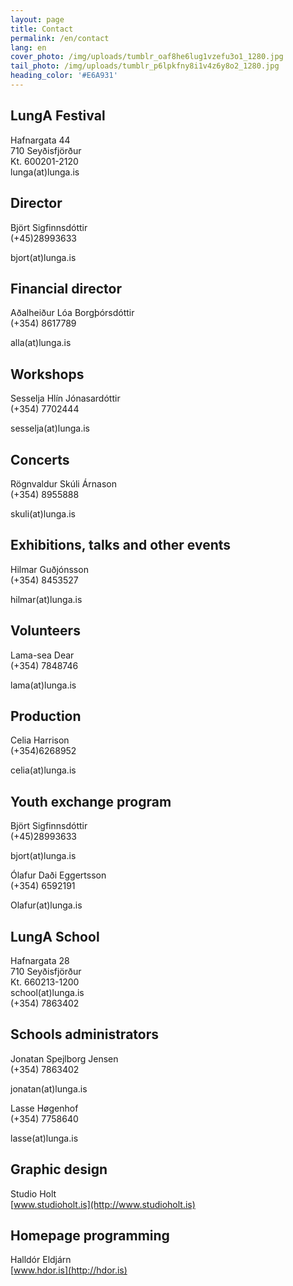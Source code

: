 ```yaml
---
layout: page
title: Contact
permalink: /en/contact
lang: en
cover_photo: /img/uploads/tumblr_oaf8he6lug1vzefu3o1_1280.jpg
tail_photo: /img/uploads/tumblr_p6lpkfny8i1v4z6y8o2_1280.jpg
heading_color: '#E6A931'
---
```

## LungA Festival

Hafnargata 44<br>
710 Seyðisfjörður<br>
Kt. 600201-2120<br>
lunga(at)lunga.is<br>


## Director

Björt Sigfinnsdóttir<br>
(+45)28993633<br>

bjort(at)lunga.is

## Financial director

Aðalheiður Lóa Borgþórsdóttir<br>
(+354) 8617789<br>

alla(at)lunga.is

## Workshops

Sesselja Hlín Jónasardóttir<br>
(+354) 7702444<br>

sesselja(at)lunga.is

## Concerts

Rögnvaldur Skúli Árnason<br>
(+354) 8955888<br>

skuli(at)lunga.is

## Exhibitions, talks and other events

Hilmar Guðjónsson<br>
(+354) 8453527<br>

hilmar(at)lunga.is

## Volunteers

Lama-sea Dear<br>
(+354) 7848746<br>

lama(at)lunga.is

## Production

Celia Harrison<br>
(+354)6268952<br>

celia(at)lunga.is

## Youth exchange program

Björt Sigfinnsdóttir<br>
(+45)28993633 <br>

bjort(at)lunga.is

Ólafur Daði Eggertsson<br>
(+354) 6592191<br>

Olafur(at)lunga.is

## LungA School

Hafnargata 28<br>
710 Seyðisfjörður<br>
Kt. 660213-1200<br>
school(at)lunga.is<br>
(+354) 7863402

## Schools administrators

Jonatan Spejlborg Jensen<br>
(+354) 7863402<br>

jonatan(at)lunga.is

Lasse Høgenhof<br>
(+354) 7758640<br>

lasse(at)lunga.is

## Graphic design

Studio Holt<br>
[www.studioholt.is](http://www.studioholt.is)

## Homepage programming

Halldór Eldjárn<br>
[www.hdor.is](http://hdor.is)
